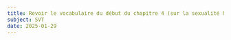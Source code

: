 ```yaml
---
title: Revoir le vocabulaire du début du chapitre 4 (sur la sexualité humaine)
subject: SVT
date: 2025-01-29
---
```

